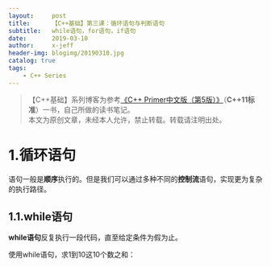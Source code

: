 ```yaml
---
layout:     post
title:      【C++基础】第三课：循环语句与判断语句
subtitle:   while语句，for语句，if语句
date:       2019-03-10
author:     x-jeff
header-img: blogimg/20190310.jpg
catalog: true
tags:
    - C++ Series
---
```

>【C++基础】系列博客为参考[《C++ Primer中文版（第5版）》](https://www.phei.com.cn/module/goods/wssd_content.jsp?bookid=37655)（**C++11标准**）一书，自己所做的读书笔记。  
>本文为原创文章，未经本人允许，禁止转载。转载请注明出处。

# 1.循环语句

语句一般是**顺序**执行的。但是我们可以通过多种不同的**控制流**语句，实现更为复杂的执行路径。

## 1.1.while语句

**while语句**反复执行一段代码，直至给定条件为假为止。

使用while语句，求1到10这10个数之和：